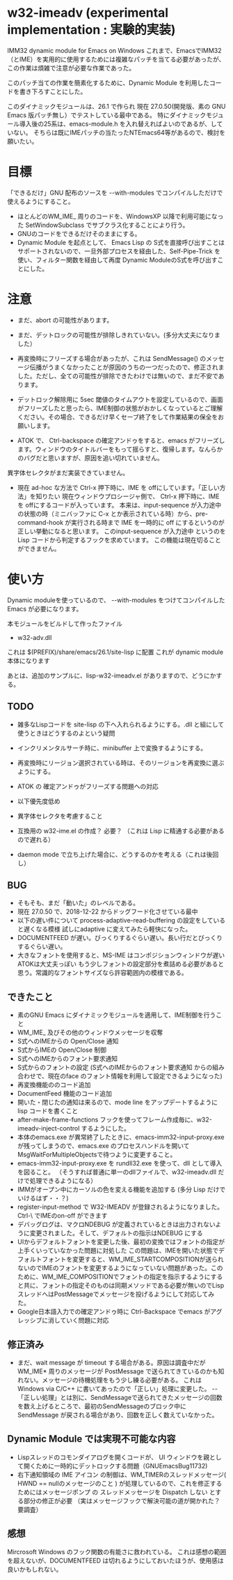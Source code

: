 # w32-imeadv (experimental implementation : 実験的実装)

IMM32 dynamic module for Emacs on Windows
これまで、EmacsでIMM32（とIME）を実用的に使用するためには複雑なパッチを当てる必要があったが、
この作業は煩雑で注意が必要な作業であった。

このパッチ当ての作業を簡素化するために、Dynamic Module を利用したコードを書き下ろすことにした。

このダイナミックモジュールは、26.1 で作られ 現在 27.0.50(開発版、素の GNU Emacs 版パッチ無し）でテストしている最中である。
特にダイナミックモジュール導入後の25系は、emacs-module.h を入れ替えればよいのであるが、していない。
そちらは既にIMEパッチの当たったNTEmacs64等があるので、検討を願いたい。

# 目標

「できるだけ」GNU 配布のソースを --with-modules でコンパイルしただけで使えるようにすること。

- ほとんどのWM_IME_ 周りのコードを、WindowsXP 以降で利用可能になった SetWindowSubclass でサブクラス化することにより行う。
- GNUのコードをできるだけそのままにする。
- Dynamic Module を起点として、 Emacs Lisp の S式を直接呼び出すことはサポートされないので、一旦外部プロセスを経由した、Self-Pipe-Trick を使い、フィルター関数を経由して再度 Dynamic ModuleのS式を呼び出すことにした。

# 注意

- まだ、abort の可能性があります。

- まだ、デットロックの可能性が排除しきれていない。(多分大丈夫になりました）
 - 再変換時にフリーズする場合があったが、これは SendMessage() のメッセージ伝播がうまくなかったことが原因のうちの一つだったので、修正されました。ただし、全ての可能性が排除できたわけでは無いので、まだ不安であります。
 - デットロック解除用に 5sec 閾値のタイムアウトを設定しているので、画面がフリーズしたと思ったら、IME制御の状態がおかしくなっているとご理解ください。その場合、できるだけ早くセーブ終了をして作業結果の保全をお願いします。

- ATOK で、 Ctrl-backspace の確定アンドゥをすると、emacs がフリーズします。ウィンドウのタイトルバーをもって揺らすと、復帰します。なんらかのバグだと思いますが、原因を追い切れていません。

異字体セレクタがまだ実装できていません。

- 現在 ad-hoc な方法で Ctrl-x 押下時に、IME を offにしています。「正しい方法」を知りたい
 現在ウィンドウプロシージャ側で、 Ctrl-x 押下時に、IME を offにするコードが入っています。
 本来は、input-sequence が入力途中の状態の時（ミニバッファに C-x とか表示されている時）から、pre-command-hook が実行される時まで
IME を一時的に off にするというのが正しい挙動になると思います。 このinput-sequence が入力途中 というのを Lisp コードから判定するフックを求めています。
 この機能は現在切ることができません。

# 使い方
 Dynamic moduleを使っているので、  --with-modules をつけてコンパイルした Emacs が必要になります。

 本モジュールをビルドして作ったファイル 
- w32-adv.dll

 これは $(PREFIX)/share/emacs/26.1/site-lisp に配置 これが dynamic module 本体になります

 あとは、追加のサンプルに、lisp-w32-imeadv.el がありますので、どうにかする。

## TODO
- 雑多なLispコードを site-lisp の下へ入れられるようにする。.dll と組にして使うときはどうするのよという疑問
- インクリメンタルサーチ時に、minibuffer 上で変換するようにする。
- 再変換時にリージョン選択されている時は、そのリージョンを再変換に選ぶようにする。
- ATOK の 確定アンドゥがフリーズする問題への対応

- 以下優先度低め
 - 異字体セレクタを考慮すること
 - 互換用の w32-ime.el の作成？ 必要？ （これは Lisp に精通する必要があるので遅れる）
 - daemon mode で立ち上げた場合に、どうするのかを考える（これは後回し）

## BUG
- そもそも、まだ「動いた」のレベルである。
- 現在 27.0.50 で、2018-12-22 からドッグフード化させている最中
- 以下の遅い件について process-adaptive-read-buffering の設定をしていると遅くなる模様 試しにadaptive に変えてみたら軽快になった。
- DOCUMENTFEED が遅い。びっくりするぐらい遅い。長い行だとびっくりするぐらい遅い。
- 大きなフォントを使用すると、MS-IME はコンポジションウィンドウが遅い ATOKは大丈夫っぽい
 もう少しフォントの設定部分を煮詰める必要があると思う。常識的なフォントサイズなら許容範囲内の模様である。

## できたこと
- 素のGNU Emacs にダイナミックモジュールを適用して、IME制御を行うこと
- WM_IME_ 及びその他のウィンドウメッセージを収奪
- S式へのIMEからの Open/Close 通知
- S式からIMEの Open/Close 制御
- S式へのIMEからのフォント要求通知
- S式からのフォントの設定 (S式へのIMEからのフォント要求通知 からの組み合わせで、現在のface のフォント情報を利用して設定できるようになった)
- 再変換機能ののコード追加
- DocumentFeed 機能のコード追加
- 開いた・閉じたの通知は来るので、mode line をアップデートするように lisp コードを書くこと
- after-make-frame-functions フックを使ってフレーム作成毎に、w32-imeadv-inject-control するようにした。
- 本体のemacs.exe が異常終了したときに、emacs-imm32-input-proxy.exe が残ってしまうので、emacs.exe のプロセスハンドルを開いてMsgWaitForMultipleObjectsで待つように変更すること。
- emacs-imm32-input-proxy.exe を rundll32.exe を使って、dll として導入を図ること。
（そうすれば普通に単一のdllファイルで、w32-imeadv.dll だけで処理できるようになる）
- IMMがオープン中にカーソルの色を変える機能を追加する (多分 Lisp だけでいけるはず・・？)
- register-input-method で W32-IMEADV が登録されるようになりました。 Ctrl-\ でIMEのon-off ができます
- デバッグログは、マクロNDEBUG が定義されているときは出力されないように変更されました。そして、デフォルトの指示はNDEBUG にする
- UIからデフォルトフォントを変更した後、最初の変換ではフォントの指定が上手くいっていなかった問題に対処した
  この問題は、IMEを開いた状態でデフォルトフォントを変更すると、WM_IME_STARTCOMPOSITIONが送られないのでIMEのフォントを変更するようになっていない問題があった。このために、WM_IME_COMPOSITIONでフォントの指定を指示するようにすると共に、フォントの指定そのものは同期メソッドである必要が無いのでLispスレッドへはPostMessageでメッセージを投げるようにして対応してみた。
- Google日本語入力での確定アンドゥ時に Ctrl-Backspace でemacs がアグレッシブに消していく問題に対応

## 修正済み
- まだ、wait message が timeout する場合がある。原因は調査中だが WM_IME* 周りのメッセージが PostMessage で送られてきているのかも知れない。メッセージの待機処理をもう少し練る必要がある。 これは Windows via C/C++ に書いてあったので「正しい」処理に変更した。
-- 「正しい処理」とは別に、SendMessageで送られてきたメッセージの回数を数え上げるところで、最初のSendMessageのブロック中にSendMessage が戻される場合があり、回数を正しく数えていなかった。

## Dynamic Module では実現不可能な内容
- Lispスレッドのコモンダイアログを開くコードが、 UI ウィンドウを親として開くために一時的にデットロックする問題（GNUEmacsBug11732)
- 右下通知領域の IME アイコン の制御は、WM_TIMERのスレッドメッセージ( HWND == nullのメッセージのこと ) が処理しているので、これを修正するためにはメッセージポンプ の スレッドメッセージを Dispatch しない とする部分の修正が必要 （実はメッセージフックで解決可能の道が開かれた？ 要調査）

## 感想
Mircrosoft Windows のフック関数の有能さに救われている。
これは感想の範囲を超えないが、DOCUMENTFEED は切れるようにしておいたほうが、使用感は良いかもしれない。